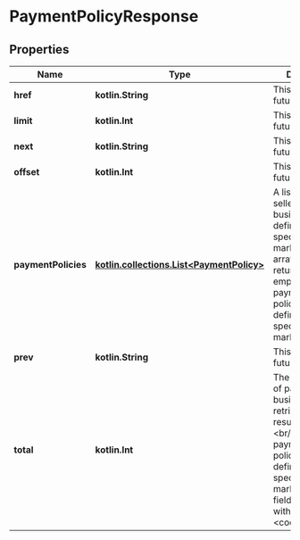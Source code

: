 
# PaymentPolicyResponse

## Properties
Name | Type | Description | Notes
------------ | ------------- | ------------- | -------------
**href** | **kotlin.String** | This field is for future use. |  [optional]
**limit** | **kotlin.Int** | This field is for future use. |  [optional]
**next** | **kotlin.String** | This field is for future use. |  [optional]
**offset** | **kotlin.Int** | This field is for future use. |  [optional]
**paymentPolicies** | [**kotlin.collections.List&lt;PaymentPolicy&gt;**](PaymentPolicy.md) | A list of all of the seller&#39;s payment business policies defined for the specified marketplace. This array will be returned as empty if no payment business policies are defined for the specified marketplace. |  [optional]
**prev** | **kotlin.String** | This field is for future use. |  [optional]
**total** | **kotlin.Int** | The total number of payment business policies retrieved in the result set.  &lt;br/&gt;&lt;br/&gt;If no payment business policies are defined for the specified marketplace, this field is returned with a value of &lt;code&gt;0&lt;/code&gt;. |  [optional]



